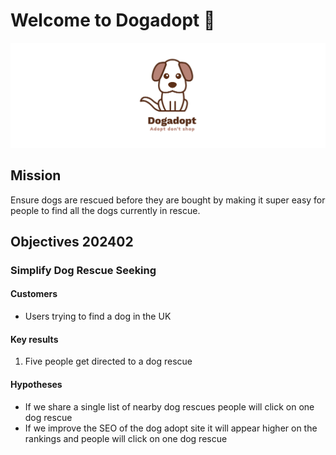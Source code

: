 # Welcome to Dogadopt 👋

![Dogadopt](https://github.com/dogadopt/.github/blob/main/profile/logo.png)

## Mission

Ensure dogs are rescued before they are bought by making it super easy for people to find all the dogs currently in rescue.

## Objectives 202402

### Simplify Dog Rescue Seeking 

#### Customers
* Users trying to find a dog in the UK

#### Key results
1. Five people get directed to a dog rescue

#### Hypotheses
* If we share a single list of nearby dog rescues people will click on one dog rescue
* If we improve the SEO of the dog adopt site it will appear higher on the rankings and people will click on one dog rescue

<!--

**Here are some ideas to get you started:**

🙋‍♀️ A short introduction - what is your organization all about?
🌈 Contribution guidelines - how can the community get involved?
👩‍💻 Useful resources - where can the community find your docs? Is there anything else the community should know?
🍿 Fun facts - what does your team eat for breakfast?
🧙 Remember, you can do mighty things with the power of [Markdown](https://docs.github.com/github/writing-on-github/getting-started-with-writing-and-formatting-on-github/basic-writing-and-formatting-syntax)
-->
